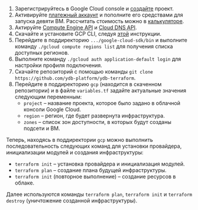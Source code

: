 1. Зарегистрируйтесь в Google Cloud console и [создайте](https://console.cloud.google.com/projectselector2/home) проект.
3. Активируйте [платежный аккаунт](https://console.cloud.google.com/billing/manage) и пополните его средствами для запуска девяти ВМ. Рассчитать стоимость можно в [калькуляторе](https://cloud.google.com/products/calculator?hl=en&dl=CiQ2N2I0OThlMS04NmQ1LTRhMzUtOTI0NS04YmVmZTVkMWQ2ODUQCBokRjJGMjBFOTgtQkY0MC00QTcyLUFFNjktODYxMDU2QUIyRDBD). 
4. Актируйте [Compute Engine API](https://console.cloud.google.com/apis/api/compute.googleapis.com/metrics) и [Cloud DNS API](https://console.cloud.google.com/apis/api/dns.googleapis.com/metrics).
5. Скачайте и установите GCP CLI, следуя [этой](https://cloud.google.com/sdk/docs/install) инструкции.
6. Перейдите в поддиректорию `.../google-cloud-sdk/bin` и выполните команду `./gcloud compute regions list` для получения списка доступных регионов.
7. Выполните команду `./gcloud auth application-default login` для настройки профиля подключения.
8. Скачайте репозиторий с помощью команды `git clone https://github.com/ydb-platform/ydb-terraform`.
9. Перейдите в поддиректорию `gcp` (находится в скаченном репозитории) и в файле `variables.tf` задайте актуальные значения следующим переменным:
    * `project` – название проекта, которое было задано в облачной консоли Google Cloud.
    * `region` – регион, где будет развернута инфраструктура.
    * `zones` – список зон доступности, в которых будут созданы подсети и ВМ.

Теперь, находясь в поддиректории `gcp` можно выполнить последовательность следующих команд для установки провайдера, инициализации модулей и создания инфраструктуры:
* `terraform init` – установка провайдера и инициализация модулей.
* `terraform plan` – создание плана будущей инфраструктуры.
* `terraform init` (повторное выполнение) – создание ресурсов в облаке. 

Далее используются команды `terraform plan`, `terraform init` и `terraform destroy` (уничтожение созданной инфраструктуры).